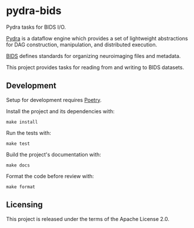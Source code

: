# pydra-bids

Pydra tasks for BIDS I/O.

[Pydra] is a dataflow engine which provides a set of lightweight abstractions
for DAG construction, manipulation, and distributed execution.

[BIDS] defines standards for organizing neuroimaging files and metadata.

This project provides tasks for reading from and writing to BIDS datasets.

## Development

Setup for development requires [Poetry].

Install the project and its dependencies with:

```console
make install
```

Run the tests with:

```console
make test
```

Build the project's documentation with:

```console
make docs
```

Format the code before review with:

```console
make format
```

## Licensing

This project is released under the terms of the Apache License 2.0.


[Pydra]: https://nipype.github.io/pydra
[BIDS]: https://bids-specification.readthedocs.io
[Poetry]: https://python-poetry.org
